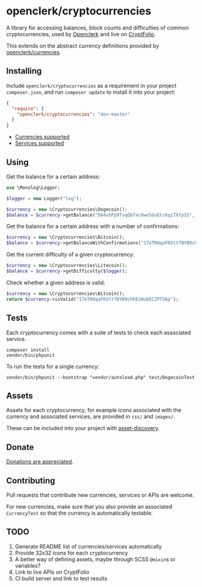 openclerk/cryptocurrencies
==========================

A library for accessing balances, block counts and difficulties of
common cryptocurrencies, used by [Openclerk](http://openclerk.org)
and live on [CryptFolio](https://cryptfolio.com).

This extends on the abstract currency definitions provided by
[openclerk/currencies](https://github.com/openclerk/currencies).

## Installing

Include `openclerk/cryptocurrencies` as a requirement in your project `composer.json`,
and run `composer update` to install it into your project:

```json
{
  "require": {
    "openclerk/cryptocurrencies": "dev-master"
  }
}
```

* [Currencies supported](https://github.com/openclerk/cryptocurrencies/tree/master/src)
* [Services supported](https://github.com/openclerk/cryptocurrencies/tree/master/src/Services)

## Using

Get the balance for a certain address:

```php
use \Monolog\Logger;

$logger = new Logger("log");

$currency = new \Cryptocurrencies\Dogecoin();
$balance = $currency->getBalance("D64vbPp9TvqQ67xc6we5GnEtcKqiTXfp1S", $logger);
```

Get the balance for a certain address with a number of confirmations:

```php
$currency = new \Cryptocurrencies\Bitcoin();
$balance = $currency->getBalanceWithConfirmations("17eTMdqaFRSttfBYB9chKEzHubECZPTS6p", 6, $logger);
```

Get the current difficulty of a given cryptocurrency:

```php
$currency = new \Cryptocurrencies\Litecoin();
$balance = $currency->getDifficulty($logger);
```

Check whether a given address is valid:

```php
$currency = new \Cryptocurrencies\Bitcoin();
return $currency->isValid("17eTMdqaFRSttfBYB9chKEzHubECZPTS6p");
```

## Tests

Each cryptocurrency comes with a suite of tests to check each associated service.

```
composer install
vendor/bin/phpunit
```

To run the tests for a single currency:

```
vendor/bin/phpunit --bootstrap "vendor/autoload.php" test/DogecoinTest
```

## Assets

Assets for each cryptocurrency, for example icons associated with the currency and
associated services, are provided in `css/` and `images/`.

These can be included into your project with [asset-discovery](https://github.com/soundasleep/asset-discovery).

## Donate

[Donations are appreciated](https://code.google.com/p/openclerk/wiki/Donating).

## Contributing

Pull requests that contribute new currencies, services or APIs are welcome.

For new currencies, make sure that you also provide an associated
`CurrencyTest` so that the currency is automatically testable.

## TODO

1. Generate README list of currencies/services automatically
1. Provide 32x32 icons for each cryptocurrency
1. A better way of defining assets, maybe through SCSS `@mixin`s or variables?
1. Link to live APIs on CryptFolio
1. CI build server and link to test results
